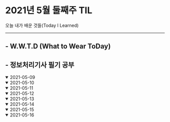 # 2021년 5월 둘째주 TIL
오늘 내가 배운 것들(Today I Learned)

---------------------------------------
## - W.W.T.D (What to Wear ToDay)
## - 정보처리기사 필기 공부

<details open>
<summary>2021-05-09</summary>

</details>

<details open>
<summary>2021-05-10</summary>


</details>


<details open>
<summary>2021-05-11</summary>

</details>

<details open>
<summary>2021-05-12</summary>

</details>

<details open>
<summary>2021-05-13</summary>

</details>

<details open>
<summary>2021-05-14</summary>

</details>

<details open>
<summary>2021-05-15</summary>

</details>

<details open>
<summary>2021-05-16</summary>

</details>
